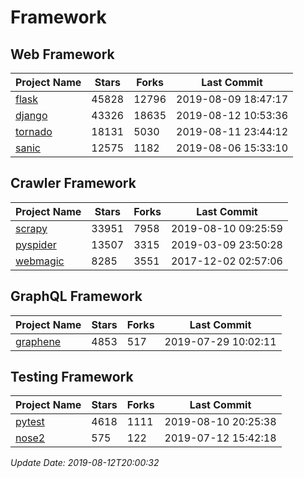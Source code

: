 # Framework

## Web Framework

| Project Name | Stars | Forks | Last Commit |
| ------------ | ----- | ----- | ----------- |
| [flask](https://github.com/pallets/flask) | 45828 | 12796 | 2019-08-09 18:47:17 |
| [django](https://github.com/django/django) | 43326 | 18635 | 2019-08-12 10:53:36 |
| [tornado](https://github.com/tornadoweb/tornado) | 18131 | 5030 | 2019-08-11 23:44:12 |
| [sanic](https://github.com/huge-success/sanic) | 12575 | 1182 | 2019-08-06 15:33:10 |

## Crawler Framework

| Project Name | Stars | Forks | Last Commit |
| ------------ | ----- | ----- | ----------- |
| [scrapy](https://github.com/scrapy/scrapy) | 33951 | 7958 | 2019-08-10 09:25:59 |
| [pyspider](https://github.com/binux/pyspider) | 13507 | 3315 | 2019-03-09 23:50:28 |
| [webmagic](https://github.com/code4craft/webmagic) | 8285 | 3551 | 2017-12-02 02:57:06 |

## GraphQL Framework

| Project Name | Stars | Forks | Last Commit |
| ------------ | ----- | ----- | ----------- |
| [graphene](https://github.com/graphql-python/graphene) | 4853 | 517 | 2019-07-29 10:02:11 |

## Testing Framework

| Project Name | Stars | Forks | Last Commit |
| ------------ | ----- | ----- | ----------- |
| [pytest](https://github.com/pytest-dev/pytest) | 4618 | 1111 | 2019-08-10 20:25:38 |
| [nose2](https://github.com/nose-devs/nose2) | 575 | 122 | 2019-07-12 15:42:18 |

*Update Date: 2019-08-12T20:00:32*